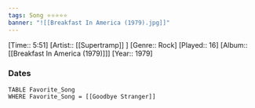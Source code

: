 ```yaml
---
tags: Song ⭐⭐⭐⭐⭐ 
banner: "![[Breakfast In America (1979).jpg]]"
---
```

[Time:: 5:51]
[Artist:: [[Supertramp]] ]
[Genre:: Rock]
[Played:: 16]
[Album:: [[Breakfast In America (1979)]]]
[Year:: 1979]
### Dates
````dataview
TABLE Favorite_Song
WHERE Favorite_Song = [[Goodbye Stranger]]
````